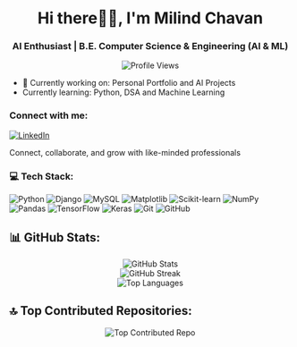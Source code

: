 

<!--
**Milind Chavan** is a ✨ _special_ ✨ repository because its `README.md` (this file) appears on your GitHub profile.

Here are some ideas to get you started:

- 🔭 I’m currently working on ...
- 🌱 I’m currently learning ...
- 👯 I’m looking to collaborate on ...
- 🤔 I’m looking for help with ...
- 💬 Ask me about ...
- 📫 How to reach me: ...
- 😄 Pronouns: ...
- ⚡ Fun fact: ...
-->

<h1 align="center">Hi there👋🏻, I'm Milind Chavan</h1>
<h3 align="center">AI Enthusiast | B.E. Computer Science & Engineering (AI & ML)</h3>

<p align="center">
  <img src="https://komarev.com/ghpvc/?username=Milind1234&label=Profile%20views&color=blueviolet&style=flat-square" alt="Profile Views" />
</p>

- 🔭 Currently working on: Personal Portfolio and AI Projects
- Currently learning: Python, DSA and Machine Learning 
<!-- - 📫 Reach me at: [milindchavan525@gmail.com](mailto:milindchavan525@gmail.com) -->

### Connect with me:
<p align="left">
<!--   <a href="https://instagram.com/"><img src="https://img.shields.io/badge/Instagram-%23E4405F.svg?logo=Instagram&logoColor=white" alt="Instagram" /></a> -->
  <a href="https://www.linkedin.com/in/milind-chavan-47a250214"><img src="https://img.shields.io/badge/LinkedIn-%230077B5.svg?logo=linkedin&logoColor=white" alt="LinkedIn" /></a>
<!--   <a href="https://discord.gg/9MXRvC37SP"><img src="https://img.shields.io/badge/Discord-5865F2?&logo=discord&logoColor=white" alt="Discord" /></a> -->
<!--   <h3>Join Our Discord!</h3> -->
<!--   <h4>🚀 A community for developers, freelancers, and creators! -->

Connect, collaborate, and grow with like-minded professionals<h4>
<!--   <a href="https://x.com/"><img src="https://img.shields.io/badge/X-black.svg?logo=X&logoColor=white" alt="X" /></a> -->
<!--   <a href="https://medium.com/"><img src="https://img.shields.io/badge/Medium-%2312100E.svg?logo=medium&logoColor=white" alt="Medium" /></a> -->
<!--   <a href="https://www.reddit.com/user//?utm_source=share&utm_medium=web3x&utm_name=web3xcss&utm_term=1&utm_content=share_button"><img src="https://img.shields.io/badge/Reddit-%23FF4500.svg?logo=reddit&logoColor=white" alt="Reddit" /></a> -->
</p>

### 💻 Tech Stack:
<p align="left">
<!--   <img src="https://img.shields.io/badge/c-%2300599C.svg?style=for-the-badge&logo=c&logoColor=white" alt="C" /> -->
<!--   <img src="https://img.shields.io/badge/java-%23ED8B00.svg?style=for-the-badge&logo=openjdk&logoColor=white" alt="Java" /> -->
  <img src="https://img.shields.io/badge/python-3670A0?style=for-the-badge&logo=python&logoColor=ffdd54" alt="Python" />
  <img src="https://img.shields.io/badge/django-%23092E20.svg?style=for-the-badge&logo=django&logoColor=white" alt="Django" />
  <img src="https://img.shields.io/badge/mysql-%2300000f.svg?style=for-the-badge&logo=mysql&logoColor=white" alt="MySQL" />
<!--   <img src="https://img.shields.io/badge/postgres-%23316192.svg?style=for-the-badge&logo=postgresql&logoColor=white" alt="Postgres" /> -->
  <img src="https://img.shields.io/badge/Matplotlib-%23ffffff.svg?style=for-the-badge&logo=Matplotlib&logoColor=black" alt="Matplotlib" />
  <img src="https://img.shields.io/badge/scikit--learn-%23F7931E.svg?style=for-the-badge&logo=scikit-learn&logoColor=white" alt="Scikit-learn" />
  <img src="https://img.shields.io/badge/numpy-%23013243.svg?style=for-the-badge&logo=numpy&logoColor=white" alt="NumPy" />
  <img src="https://img.shields.io/badge/pandas-%23150458.svg?style=for-the-badge&logo=pandas&logoColor=white" alt="Pandas" />
  <img src="https://img.shields.io/badge/TensorFlow-%23FF6F00.svg?style=for-the-badge&logo=TensorFlow&logoColor=white" alt="TensorFlow" />
  <img src="https://img.shields.io/badge/Keras-%23FFFFFF.svg?style=for-the-badge&logo=Keras&logoColor=red" alt="Keras" />
  <img src="https://img.shields.io/badge/git-%23F05032.svg?style=for-the-badge&logo=git&logoColor=white" alt="Git" />
  <img src="https://img.shields.io/badge/github-%23121011.svg?style=for-the-badge&logo=github&logoColor=white" alt="GitHub" />
</p>

</p>

## 📊 GitHub Stats:
<p align="center">
  <img src="https://github-readme-stats.vercel.app/api?username=Milind1234&theme=dark&hide_border=false&include_all_commits=false&count_private=false" alt="GitHub Stats" /><br/>
    <img src="https://github-readme-streak-stats.herokuapp.com/?user=Milind1234&theme=dark&hide_border=false" alt="GitHub Streak" /><br/>
  <img src="https://github-readme-stats.vercel.app/api/top-langs/?username=Milind1234&theme=dark&hide_border=false&include_all_commits=false&count_private=false&layout=compact" alt="Top Languages" />
</p>

## 🔝 Top Contributed Repositories:
<p align="center">
  <img src="https://github-contributor-stats.vercel.app/api?username=Milind1234&limit=5&theme=dark&combine_all_yearly_contributions=true" alt="Top Contributed Repo" />
</p>
